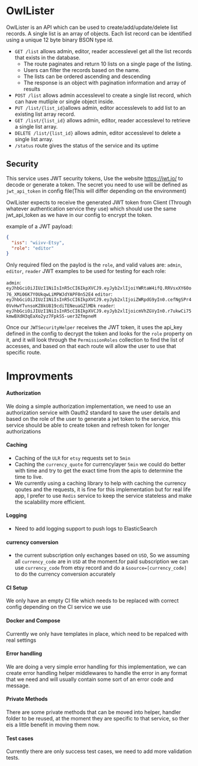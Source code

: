 # OwlLister

OwlLister is an API which can be used to create/add/update/delete list records.
A single list is an array of objects.
Each list record can be identified using a unique 12 byte binary BSON type id.

* `GET /list` allows admin, editor, reader accesslevel get all the list records that exists in the database. 
  * The route paginates and return 10 lists on a single page of the listing.
  * Users can filter the records based on the name.
  * The lists can be ordered ascending and descending
  * The response is an object with pagination information and array of results
* `POST /list`  allows admin accesslevel to create a single list record, which can have mutliple or single object inside.
* `PUT /list/{list_id}`allows admin, editor accesslevels to add list to an existing list array record.
* `GET /list/{list_id}` allows admin, editor, reader accesslevel to retrieve a single list array.
* `DELETE /list/{list_id}` allows admin, editor accesslevel to delete a single list array.
* `/status` route gives the status of the service and its uptime


## Security
This service uses JWT security tokens, Use the website https://jwt.io/ to decode or generate a token. The secret you need to use will be defined as `jwt_api_token` in config file(This will differ depending on the environment)

OwlLister expects to receive the generated JWT token from Client (Through whatever authentication service they use) which should use the same jwt_api_token as we have in our config to encrypt the token.

example of a JWT payload:

```json
{
  "iss": "wiivv-Etsy",
  "role": "editor"
}
```

Only required filed on the paylod is the `role`, and valid values are: `admin`, `editor`, `reader`
JWT examples to be used for testing for each role:

`admin`: `eyJhbGciOiJIUzI1NiIsInR5cCI6IkpXVCJ9.eyJyb2xlIjoiYWRtaW4ifQ.RRVsxXY60o76_XMi06K7Y0UkqwLiMPWJdYAPF0n52E4`
`editor`: `eyJhbGciOiJIUzI1NiIsInR5cCI6IkpXVCJ9.eyJyb2xlIjoiZWRpdG9yIn0.cefNgSPr40VvHwYTvnsoKZ8kU819cdiTENeuaGZlMDk`
`reader`: `eyJhbGciOiJIUzI1NiIsInR5cCI6IkpXVCJ9.eyJyb2xlIjoicmVhZGVyIn0.r7ukwCi75kmwBXdH3qEaXo2yz7FpkSS-uer3ZfmpneM`

Once our `JWTSecurityHelper` receives the JWT token, it uses the api_key defined in the config to decrypt the token and looks for the `role` property on it, and it will look through the `PermissionRoles` collection to find the list of accesses, and based on that each route will allow the user to use that specific route.

# Improvments

#### Authorization
We doing a simple authorization implementation, we need to use an authorization service with Oauth2 standard to save the user details and based on the role of the user to generate a jwt token to the service, this service should be able to create token and refresh token for longer authorizations

#### Caching
* Caching of the `ULR` for `etsy` requests set to `5min`
* Caching the `currency_quote` for currencylayer `5min` we could do better with time and try to get the exact time from the apis to determine the time to live.
* We currently using a caching library to help with caching the currency qoutes and the requests, it is fine for this implementation but for real life app, I prefer to use `Redis` service to keep the service stateless and make the scalability more efficient. 

#### Logging
* Need to add logging support to push logs to ElasticSearch

#### currency conversion
* the current subscription only exchanges based on `USD`, So we assuming all `currency_code` are in `USD` at the moment.for paid subscription we can use `currency_code` from etsy record and do a `&source=[currency_code]` to do the currency conversion accurately 


#### CI Setup
We only have an empty CI file which needs to be replaced with correct config depending on the CI service we use

#### Docker and Compose
Currently we only have templates in place, which need to be repalced with real settings

#### Error handling
We are doing a very simple error handling for this implementation, we can create error handling helper middlewares to handle the error in any format that we need and will usually contain some sort of an error code and message.

#### Private Methods
There are some private methods that can be moved into helper, handler folder to be reused, at the moment they are specific to that service, so ther eis a little benefit in moving them now.

#### Test cases
Currently there are only success test cases, we need to add more validation tests.